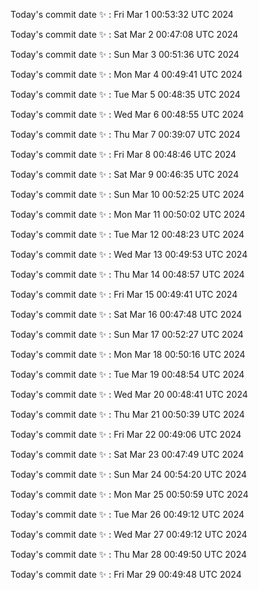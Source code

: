 Today's commit date ✨ : Fri Mar 1 00:53:32 UTC 2024 

Today's commit date ✨ : Sat Mar 2 00:47:08 UTC 2024 

Today's commit date ✨ : Sun Mar 3 00:51:36 UTC 2024 

Today's commit date ✨ : Mon Mar 4 00:49:41 UTC 2024 

Today's commit date ✨ : Tue Mar 5 00:48:35 UTC 2024 

Today's commit date ✨ : Wed Mar 6 00:48:55 UTC 2024 

Today's commit date ✨ : Thu Mar 7 00:39:07 UTC 2024 

Today's commit date ✨ : Fri Mar 8 00:48:46 UTC 2024 

Today's commit date ✨ : Sat Mar 9 00:46:35 UTC 2024 

Today's commit date ✨ : Sun Mar 10 00:52:25 UTC 2024 

Today's commit date ✨ : Mon Mar 11 00:50:02 UTC 2024 

Today's commit date ✨ : Tue Mar 12 00:48:23 UTC 2024 

Today's commit date ✨ : Wed Mar 13 00:49:53 UTC 2024 

Today's commit date ✨ : Thu Mar 14 00:48:57 UTC 2024 

Today's commit date ✨ : Fri Mar 15 00:49:41 UTC 2024 

Today's commit date ✨ : Sat Mar 16 00:47:48 UTC 2024 

Today's commit date ✨ : Sun Mar 17 00:52:27 UTC 2024 

Today's commit date ✨ : Mon Mar 18 00:50:16 UTC 2024 

Today's commit date ✨ : Tue Mar 19 00:48:54 UTC 2024 

Today's commit date ✨ : Wed Mar 20 00:48:41 UTC 2024 

Today's commit date ✨ : Thu Mar 21 00:50:39 UTC 2024 

Today's commit date ✨ : Fri Mar 22 00:49:06 UTC 2024 

Today's commit date ✨ : Sat Mar 23 00:47:49 UTC 2024 

Today's commit date ✨ : Sun Mar 24 00:54:20 UTC 2024 

Today's commit date ✨ : Mon Mar 25 00:50:59 UTC 2024 

Today's commit date ✨ : Tue Mar 26 00:49:12 UTC 2024 

Today's commit date ✨ : Wed Mar 27 00:49:12 UTC 2024 

Today's commit date ✨ : Thu Mar 28 00:49:50 UTC 2024 

Today's commit date ✨ : Fri Mar 29 00:49:48 UTC 2024 

